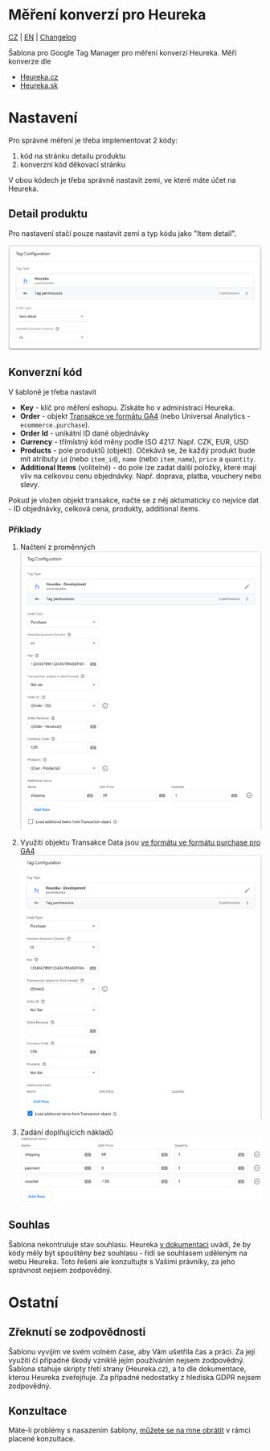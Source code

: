 # Měření konverzí pro Heureka

[CZ](https://github.com/pavelsabatka/gtm-heureka/blob/master/README.md) | [EN](https://github.com/pavelsabatka/gtm-heureka/blob/master/README-EN.md) | [Changelog](https://github.com/pavelsabatka/gtm-heureka/blob/master/CHANGELOG.md)

Šablona pro Google Tag Manager pro měření konverzí Heureka.
Měří konverze dle
* [Heureka.cz](https://sluzby.heureka.cz/napoveda/mereni-konverzi/)
* [Heureka.sk](https://sluzby.heureka.sk/napoveda/mereni-konverzi/)


# Nastavení
Pro správné měření je třeba implementovat 2 kódy:
1. kód na stránku detailu produktu
2. konverzní kód děkovací stránku

V obou kódech je třeba správně nastavit zemi, ve které máte účet na Heureka.

## Detail produktu
Pro nastavení stačí pouze nastavit zemi a typ kódu jako "Item detail".

![Konfigurace GTM šablony pro Heureka detail produktu](https://github.com/pavelsabatka/gtm-heureka/blob/main/img/heureka-item-detail.png)

## Konverzní kód
V šabloně je třeba nastavit
* **Key** - klíč pro měření eshopu. Získáte ho v administraci Heureka.
* **Order** - objekt [Transakce ve formátu GA4](https://developers.google.com/analytics/devguides/collection/ga4/set-up-ecommerce) (nebo Universal Analytics - `ecommerce.purchase`).
* **Order Id** - unikátní ID dané objednávky
* **Currency** - třímístný kód měny podle ISO 4217. Např. CZK, EUR, USD
* **Products** - pole produktů (objekt). Očekává se, že každý produkt bude mít atributy `id` (nebo `item_id`), `name` (nebo `item_name`), `price` a `quantity`.
* **Additional Items** (volitelné) - do pole lze zadat další položky, které mají vliv na celkovou cenu objednávky. Např. doprava, platba, vouchery nebo slevy.

Pokud je vložen objekt transakce, načte se z něj aktumaticky co nejvíce dat - ID objednávky, celková cena, produkty, additional items.

### Příklady
1. Načtení z proměnných
![Konfigurace GTM šablony pro Heureka konverzní kód](https://github.com/pavelsabatka/gtm-heureka/blob/main/img/heureka-purchase-rows.png)

2. Využití objektu Transakce
Data jsou [ve formátu ve formátu purchase pro GA4](https://developers.google.com/analytics/devguides/collection/ga4/set-up-ecommerce)
![Konfigurace GTM šablony pro Heureka konverzní kód - objekt](https://github.com/pavelsabatka/gtm-heureka/blob/main/img/heureka-purchase-object.png)

3. Zadání doplňujících nákladů
![Konfigurace GTM šablony pro Heureka konverzní kód - doplňující náklady](https://github.com/pavelsabatka/gtm-heureka/blob/main/img/heureka-purchase-additiona-items.png)

## Souhlas
Šablona nekontruluje stav souhlasu.
Heureka [v dokumentaci](https://sluzby.heureka.cz/napoveda/mereni-konverzi/) uvádí, že by kódy měly být spouštěny bez souhlasu - řídí se souhlasem uděleným na webu Heureka. Toto řešení ale konzultujte s Vašimi právníky, za jeho správnost nejsem zodpovědný.

# Ostatní

## Zřeknutí se zodpovědnosti
Šablonu vyvíjím ve svém volném čase, aby Vám ušetřila čas a práci. Za její využití či případné škody vzniklé jejím používáním nejsem zodpovědný.
Šablona stahuje skripty třetí strany (Heureka.cz), a to dle dokumentace, kterou Heureka zveřejňuje. Za případné nedostatky z hlediska GDPR nejsem zodpovědný.

## Konzultace
Máte-li problémy s nasazením šablony, [můžete se na mne obrátit](https://www.sabatka.net/kontakt) v rámci placené konzultace.
